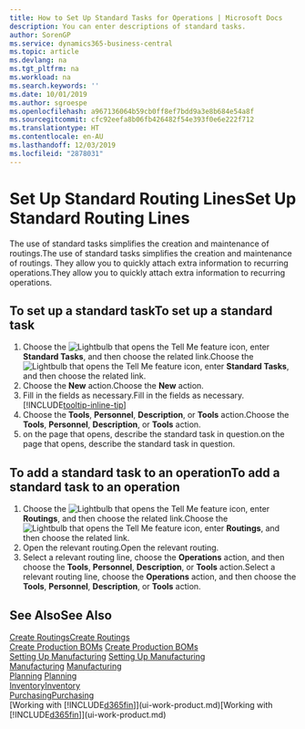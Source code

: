 ```yaml
---
title: How to Set Up Standard Tasks for Operations | Microsoft Docs
description: You can enter descriptions of standard tasks.
author: SorenGP
ms.service: dynamics365-business-central
ms.topic: article
ms.devlang: na
ms.tgt_pltfrm: na
ms.workload: na
ms.search.keywords: ''
ms.date: 10/01/2019
ms.author: sgroespe
ms.openlocfilehash: a967136064b59cb0ff8ef7bdd9a3e8b684e54a8f
ms.sourcegitcommit: cfc92eefa8b06fb426482f54e393f0e6e222f712
ms.translationtype: HT
ms.contentlocale: en-AU
ms.lasthandoff: 12/03/2019
ms.locfileid: "2878031"
---
```

# <a name="set-up-standard-routing-lines"></a><span data-ttu-id="ceb13-103">Set Up Standard Routing Lines</span><span class="sxs-lookup"><span data-stu-id="ceb13-103">Set Up Standard Routing Lines</span></span>
<span data-ttu-id="ceb13-104">The use of standard tasks simplifies the creation and maintenance of routings.</span><span class="sxs-lookup"><span data-stu-id="ceb13-104">The use of standard tasks simplifies the creation and maintenance of routings.</span></span> <span data-ttu-id="ceb13-105">They allow you to quickly attach extra information to recurring operations.</span><span class="sxs-lookup"><span data-stu-id="ceb13-105">They allow you to quickly attach extra information to recurring operations.</span></span>

## <a name="to-set-up-a-standard-task"></a><span data-ttu-id="ceb13-106">To set up a standard task</span><span class="sxs-lookup"><span data-stu-id="ceb13-106">To set up a standard task</span></span>
1. <span data-ttu-id="ceb13-107">Choose the ![Lightbulb that opens the Tell Me feature](media/ui-search/search_small.png "Tell me what you want to do") icon, enter **Standard Tasks**, and then choose the related link.</span><span class="sxs-lookup"><span data-stu-id="ceb13-107">Choose the ![Lightbulb that opens the Tell Me feature](media/ui-search/search_small.png "Tell me what you want to do") icon, enter **Standard Tasks**, and then choose the related link.</span></span>
2. <span data-ttu-id="ceb13-108">Choose the **New** action.</span><span class="sxs-lookup"><span data-stu-id="ceb13-108">Choose the **New** action.</span></span>
3. <span data-ttu-id="ceb13-109">Fill in the fields as necessary.</span><span class="sxs-lookup"><span data-stu-id="ceb13-109">Fill in the fields as necessary.</span></span> [!INCLUDE[tooltip-inline-tip](includes/tooltip-inline-tip_md.md)]
4. <span data-ttu-id="ceb13-110">Choose the **Tools**, **Personnel**, **Description**, or **Tools** action.</span><span class="sxs-lookup"><span data-stu-id="ceb13-110">Choose the **Tools**, **Personnel**, **Description**, or **Tools** action.</span></span>
5. <span data-ttu-id="ceb13-111">on the page that opens, describe the standard task in question.</span><span class="sxs-lookup"><span data-stu-id="ceb13-111">on the page that opens, describe the standard task in question.</span></span>

## <a name="to-add-a-standard-task-to-an-operation"></a><span data-ttu-id="ceb13-112">To add a standard task to an operation</span><span class="sxs-lookup"><span data-stu-id="ceb13-112">To add a standard task to an operation</span></span>
1. <span data-ttu-id="ceb13-113">Choose the ![Lightbulb that opens the Tell Me feature](media/ui-search/search_small.png "Tell me what you want to do") icon, enter **Routings**, and then choose the related link.</span><span class="sxs-lookup"><span data-stu-id="ceb13-113">Choose the ![Lightbulb that opens the Tell Me feature](media/ui-search/search_small.png "Tell me what you want to do") icon, enter **Routings**, and then choose the related link.</span></span>
2. <span data-ttu-id="ceb13-114">Open the relevant routing.</span><span class="sxs-lookup"><span data-stu-id="ceb13-114">Open the relevant routing.</span></span>
3. <span data-ttu-id="ceb13-115">Select a relevant routing line, choose the **Operations** action, and then choose the **Tools**, **Personnel**, **Description**, or **Tools** action.</span><span class="sxs-lookup"><span data-stu-id="ceb13-115">Select a relevant routing line, choose the **Operations** action, and then choose the **Tools**, **Personnel**, **Description**, or **Tools** action.</span></span>

## <a name="see-also"></a><span data-ttu-id="ceb13-116">See Also</span><span class="sxs-lookup"><span data-stu-id="ceb13-116">See Also</span></span>  
[<span data-ttu-id="ceb13-117">Create Routings</span><span class="sxs-lookup"><span data-stu-id="ceb13-117">Create Routings</span></span>](production-how-to-create-routings.md)  
<span data-ttu-id="ceb13-118">[Create Production BOMs](production-how-to-create-production-boms.md)   </span><span class="sxs-lookup"><span data-stu-id="ceb13-118">[Create Production BOMs](production-how-to-create-production-boms.md)   </span></span>  
<span data-ttu-id="ceb13-119">[Setting Up Manufacturing](production-configure-production-processes.md) </span><span class="sxs-lookup"><span data-stu-id="ceb13-119">[Setting Up Manufacturing](production-configure-production-processes.md) </span></span>  
<span data-ttu-id="ceb13-120">[Manufacturing](production-manage-manufacturing.md)  </span><span class="sxs-lookup"><span data-stu-id="ceb13-120">[Manufacturing](production-manage-manufacturing.md)  </span></span>  
<span data-ttu-id="ceb13-121">[Planning](production-planning.md) </span><span class="sxs-lookup"><span data-stu-id="ceb13-121">[Planning](production-planning.md) </span></span>  
[<span data-ttu-id="ceb13-122">Inventory</span><span class="sxs-lookup"><span data-stu-id="ceb13-122">Inventory</span></span>](inventory-manage-inventory.md)  
[<span data-ttu-id="ceb13-123">Purchasing</span><span class="sxs-lookup"><span data-stu-id="ceb13-123">Purchasing</span></span>](purchasing-manage-purchasing.md)  
<span data-ttu-id="ceb13-124">[Working with [!INCLUDE[d365fin](includes/d365fin_md.md)]](ui-work-product.md)</span><span class="sxs-lookup"><span data-stu-id="ceb13-124">[Working with [!INCLUDE[d365fin](includes/d365fin_md.md)]](ui-work-product.md)</span></span>  
